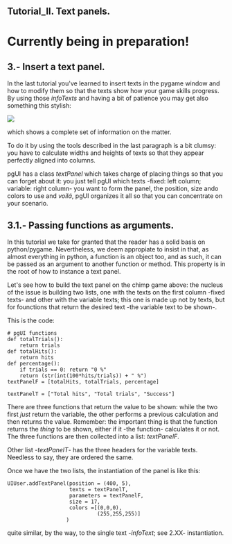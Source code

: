 
## Tutorial_II. Text panels.

# Currently being in preparation!

## 3.- Insert a text panel.
In the last tutorial you've learned to insert texts in the pygame window and how to modify them so that the texts show how your game skills progress. By using those *infoTexts* and having a bit of patience you may get also something this stylish:

![](https://user-images.githubusercontent.com/64075009/117021610-c95ac200-acf7-11eb-860e-3a20e9e23ee0.png)

which shows a complete set of information on the matter.

To do it by using the tools described in the last paragraph is a bit clumsy: you have to calculate widths and heights of texts so that they appear perfectly aligned into columns.

pgUI has a class *textPanel* which takes charge of placing things so that you can forget about it: you just tell pgUI which texts -fixed: left column; variable: right column- you want to form the panel, the position, size ando colors to use and *voilá*, pgUI organizes it all so that you can concentrate on your scenario.

## 3.1.- Passing functions as arguments.
In this tutorial we take for granted that the reader has a solid basis on python/pygame. Nevertheless, we deem appropiate to insist in that, as almost everything in python, a function is an object too, and as such, it can be passed as an argument to another function or method. This property is in the root of how to instance a text panel.

Let's see how to build the text panel on the chimp game above: the nucleus of the issue is building two lists, one with the texts on the first column -fixed texts- and other with the variable texts; this one is made up not by texts, but for founctions that return the desired text -the variable text to be shown-.

This is the code:

    # pgUI functions
    def totalTrials():
        return trials
    def totalHits():
        return hits
    def percentage():
        if trials == 0: return "0 %"
        return (str(int(100*hits/trials)) + " %")
    textPanelF = [totalHits, totalTrials, percentage]
    
    textPanelT = ["Total hits", "Total trials", "Success"]

There are three functions that return the value to be shown: while the two first *just* return the variable, the other performs a previous calculation and then returns the value. Remember: the important thing is that the function returns the *thing* to be shown, either if it -the function- calculates it or not. The three functions are then collected into a list: *textPanelF*.

Other list -*textPanelT*- has the three headers for the variable texts. Needless to say, they are ordered the same.

Once we have the two lists, the instantiation of the panel is like this:

    UIUser.addTextPanel(position = (400, 5),
                        texts = textPanelT,
                        parameters = textPanelF,
                        size = 17,
                        colors =[(0,0,0),
                                 (255,255,255)]
                       )                                   

quite similar, by the way, to the single text -*infoText*; see 2.XX- instantiation.






